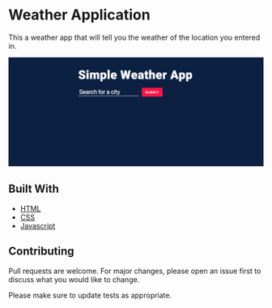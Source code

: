 # Weather Application

This a weather app that will tell you the weather of the location you entered in.

![Image description](/images/project_thumbnail.png)

## Built With

* [HTML](https://developer.mozilla.org/en-US/docs/Web/HTML)
* [CSS](https://developer.mozilla.org/en-US/docs/Web/CSS)
* [Javascript](https://developer.mozilla.org/en-US/docs/Web/JavaScript)


## Contributing
Pull requests are welcome. For major changes, please open an issue first to discuss what you would like to change.

Please make sure to update tests as appropriate.
